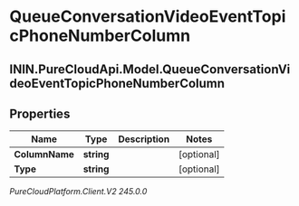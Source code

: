 # QueueConversationVideoEventTopicPhoneNumberColumn

## ININ.PureCloudApi.Model.QueueConversationVideoEventTopicPhoneNumberColumn

## Properties

|Name | Type | Description | Notes|
|------------ | ------------- | ------------- | -------------|
| **ColumnName** | **string** |  | [optional] |
| **Type** | **string** |  | [optional] |



_PureCloudPlatform.Client.V2 245.0.0_
